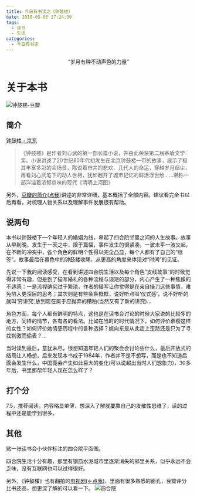 ```yaml
---
title: 今日有书读之《钟鼓楼》
date: 2018-05-06 17:24:30
tags:
  - 读书
  - 生活
categories:
  - 今日有书读
---
```


<center> “岁月有种不动声色的力量”</center>

<!-- more -->
# 关于本书
![钟鼓楼-豆瓣](http://owks2feqx.bkt.clouddn.com/%E9%92%9F%E9%BC%93%E6%A5%BC%E5%B0%81%E9%9D%A2.jpg)
## 简介
[钟鼓楼 - 京东](https://item.jd.com/12233028.html)
>  《钟鼓楼》是作者刘心武的第一部长篇小说，并由此荣获第二届茅盾文学奖。小说讲述了20世纪80年代初发生在北京钟鼓楼一带的故事，展示了极其丰富多彩的会场景，陈说着市井的悲欢、几代人的命运，穿越岁月烟尘，再看刘心武笔下的动人世相，犹如翻开了城市记忆的鲜活浮世绘……堪称一部洋溢着浓郁京味的现代《清明上河图》

另外，[豆瓣的简介(点我)](https://book.douban.com/subject/1084078/)讲述的非常详细，基本概括了全部内容。建议看完全书以后再看，对梳理人物关系以及理解事件发展很有帮助。

## 说两句
  本书以钟鼓楼下一个年轻人的婚姻为线，串起了四合院邻里之间的人生故事。故事从早到晚，发生于一天之中，限于篇幅，事件发生的很紧凑，一波未平一波又起，在不断的冲突中，各个角色的鲜明个性得以完全凸显，每个人都有了自己的“标签”。故事最后在暮色中的钟鼓楼收尾，从更高的角度来体现对“时间”的见证。

  先说一下我的阅读感受，在看到讲述四合院生活以及每个角色“支线故事”的时候觉得非常有趣，但是到了描写婚礼的各种流程与规矩的部分，内心产生了一种焦躁的不适感：一是流程确实过于繁琐，作者的描写让你觉得是在亲自操刀这些事情，难免陷入更深层的思考；其次则是有些条条框框，说好听点叫‘仪式感’，说不好听的就叫‘穷讲究’,放到现在属于应抛弃的糟粕(当然又有了新的讲究)...

  角色方面，每个人都有鲜明的特点，这也是在读书会讨论的时候大家说的比较多的地方，同样的情节，各有各的看法。比如在当时的时代情况下，如何评价慕樱这样的女性？如何评价她情感历程中的各种选择？姚向东是从此走上歪路还是只为了寻找刺激而偷表？...

  当时读到最后，意犹未尽，很想知道年轻人们的聚会会讨论些什么，最后开放式的结局让人畅想，后来发现本书成于1984年，作者并不是不想写，而是也不知道后面会发生什么，中国竟会产生如此巨大的变化(可以说超出当时人们想象力)，30多年后，书里那帮年轻人现在怎么样了？

## 打个分
  7.5，推荐阅读。内容略显单薄，想深入了解就要靠自己的发散性思维了，读的过程中还是能学到很多。

## 其他
贴一张读书会小伙伴标注的四合院平面图。

四合院生活十分有趣，那里有钢筋水泥城市里逐渐消失的邻里关系，似乎永远不会乏味，没有互联网也可以过得很好。

另外，《钟鼓楼》也有翻拍的[电视剧(<-点我)](http://v.qq.com/detail/k/kfdh1yyiksnr72j.html?ptag=baidu_aladdin.tv)，里面有很多熟悉的面孔，豆瓣评分比书还高，想更深了解的可以看一下。
![四合院](http://owks2feqx.bkt.clouddn.com/%E9%92%9F%E9%BC%93%E6%A5%BC%E5%9B%9B%E5%90%88%E9%99%A2%E5%B9%B3%E9%9D%A2%E5%9B%BE.jpg)
